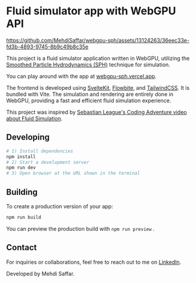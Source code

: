 # Fluid simulator app with WebGPU API

https://github.com/MehdiSaffar/webgpu-sph/assets/13124263/36eec33e-fd3b-4893-9745-8b9c49b8c35e

This project is a fluid simulator application written in WebGPU, utilizing the [Smoothed Particle Hydrodynamics (SPH)](https://en.wikipedia.org/wiki/Smoothed-particle_hydrodynamics) technique for simulation. 

You can play around with the app at [webgpu-sph.vercel.app](https://webgpu-sph.vercel.app).

The frontend is developed using [SvelteKit](https://kit.svelte.dev/), [Flowbite](https://flowbite-svelte.com/), and [TailwindCSS](https://tailwindcss.com/). It is bundled with Vite. The simulation and rendering are entirely done in WebGPU, providing a fast and efficient fluid simulation experience.

This project was inspired by [Sebastian League's Coding Adventure video about Fluid Simulation](https://www.youtube.com/watch?v=rSKMYc1CQHE).

## Developing

```bash
# 1) Install dependencies
npm install
# 2) Start a development server
npm run dev
# 3) Open browser at the URL shown in the terminal
```

## Building

To create a production version of your app:

```bash
npm run build
```

You can preview the production build with `npm run preview` .

## Contact

For inquiries or collaborations, feel free to reach out to me on [LinkedIn](https://github.com/MehdiSaffar).

Developed by Mehdi Saffar.
